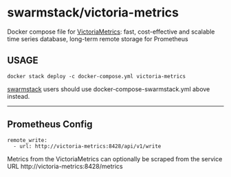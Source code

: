 # swarmstack/victoria-metrics

Docker compose file for [VictoriaMetrics](https://github.com/VictoriaMetrics/VictoriaMetrics): fast, cost-effective and scalable time series database, long-term remote storage for Prometheus

## USAGE

```
docker stack deploy -c docker-compose.yml victoria-metrics
```

[swarmstack](https://github.com/swarmstack/swarmstack) users should use docker-compose-swarmstack.yml above instead.

---

## Prometheus Config

```
remote_write:
  - url: http://victoria-metrics:8428/api/v1/write
```

Metrics from the VictoriaMetrics can optionally be scraped from the service URL http://victoria-metrics:8428/metrics
